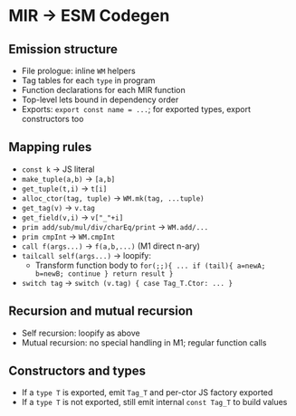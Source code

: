 # MIR → ESM Codegen

## Emission structure
- File prologue: inline `WM` helpers
- Tag tables for each `type` in program
- Function declarations for each MIR function
- Top-level lets bound in dependency order
- Exports: `export const name = ...`; for exported types, export constructors too

## Mapping rules
- `const k` → JS literal
- `make_tuple(a,b)` → `[a,b]`
- `get_tuple(t,i)` → `t[i]`
- `alloc_ctor(tag, tuple)` → `WM.mk(tag, ...tuple)`
- `get_tag(v)` → `v.tag`
- `get_field(v,i)` → `v["_"+i]`
- `prim add/sub/mul/div/charEq/print` → `WM.add/...`
- `prim cmpInt` → `WM.cmpInt`
- `call f(args...)` → `f(a,b,...)` (M1 direct n-ary)
- `tailcall self(args...)` → loopify:
  - Transform function body to `for(;;){ ... if (tail){ a=newA; b=newB; continue } return result }`
- `switch tag` → `switch (v.tag) { case Tag_T.Ctor: ... }`

## Recursion and mutual recursion
- Self recursion: loopify as above
- Mutual recursion: no special handling in M1; regular function calls

## Constructors and types
- If a `type T` is exported, emit `Tag_T` and per-ctor JS factory exported
- If a `type T` is not exported, still emit internal `const Tag_T` to build values
